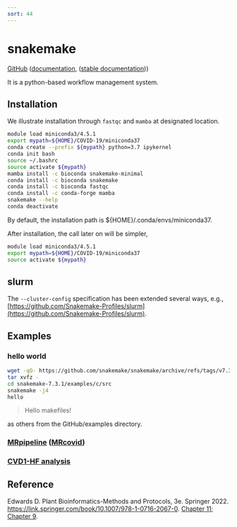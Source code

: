 ```yaml
---
sort: 44
---
```


# snakemake

[GitHub](https://github.com/snakemake/snakemake) ([documentation](https://snakemake.github.io/), ([stable documentation](https://snakemake.readthedocs.io/en/stable/)))

It is a python-based workflow management system.

## Installation

We illustrate installation through `fastqc` and `mamba` at designated location.

```bash
module load miniconda3/4.5.1
export mypath=${HOME}/COVID-19/miniconda37
conda create --prefix ${mypath} python=3.7 ipykernel
conda init bash
source ~/.bashrc
source activate ${mypath}
mamba install -c bioconda snakemake-minimal
conda install -c bioconda snakemake
conda install -c bioconda fastqc
conda install -c conda-forge mamba
snakemake --help
conda deactivate
```

By default, the installation path is ${HOME}/.conda/envs/miniconda37.

After installation, the call later on will be simpler,

```bash
module load miniconda3/4.5.1
export mypath=${HOME}/COVID-19/miniconda37
source activate ${mypath}
```

## slurm

The `--cluster-config` specification has been extended several ways, e.g., [https://github.com/Snakemake-Profiles/slurm](https://github.com/Snakemake-Profiles/slurm).

## Examples

### hello world

```bash
wget -qO- https://github.com/snakemake/snakemake/archive/refs/tags/v7.3.1.tar.gz | \
tar xvfz -
cd snakemake-7.3.1/examples/c/src
snakemake -j4
hello
```

> Hello makefiles!

as others from the GitHub/examples directory.

### [MRpipeline](https://github.com/marcoralab/MRPipeline) ([MRcovid](https://github.com/marcoralab/MRcovid))

### [CVD1-HF analysis](https://github.com/alhenry/cvd1-hf)

## Reference

Edwards D. Plant Bioinformatics-Methods and Protocols, 3e. Springer 2022. https://link.springer.com/book/10.1007/978-1-0716-2067-0. [Chapter 11](https://link.springer.com/protocol/10.1007/978-1-0716-2067-0_11); [Chapter 9](https://link.springer.com/protocol/10.1007/978-1-0716-2067-0_9).
